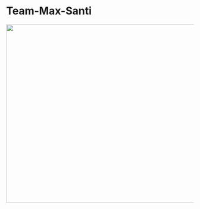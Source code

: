 # Team-Max-Santi
<div align="center">
  <img src="https://i.ytimg.com/vi/PNcKbReP21E/maxresdefault.jpg" width="854p" height="480p">
</div>
